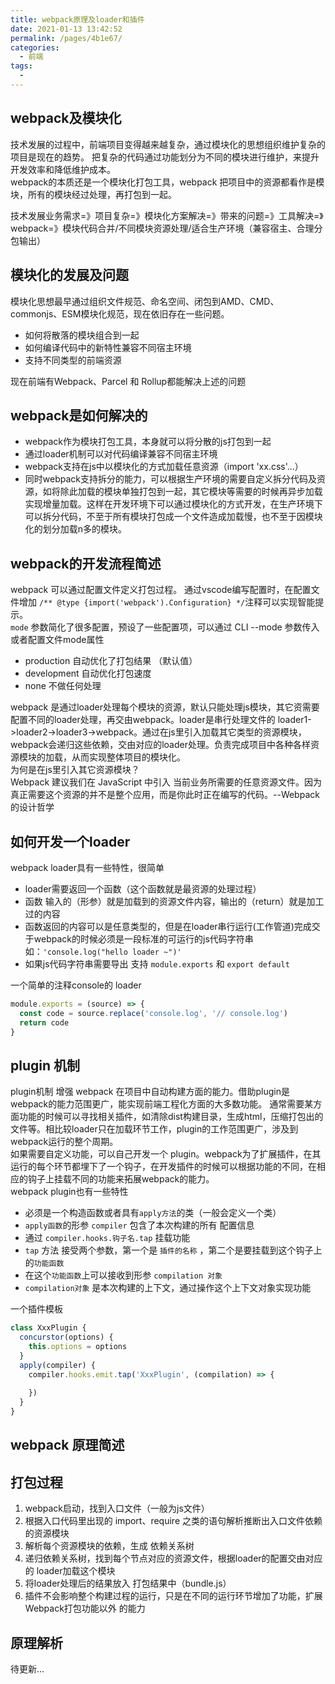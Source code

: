 ```yaml
---
title: webpack原理及loader和插件
date: 2021-01-13 13:42:52
permalink: /pages/4b1e67/
categories:
  - 前端
tags:
  - 
---
```


## webpack及模块化

技术发展的过程中，前端项目变得越来越复杂，通过模块化的思想组织维护复杂的项目是现在的趋势。
把复杂的代码通过功能划分为不同的模块进行维护，来提升开发效率和降低维护成本。  
webpack的本质还是一个模块化打包工具，webpack 把项目中的资源都看作是模块，所有的模块经过处理，再打包到一起。  

技术发展业务需求=》项目复杂=》模块化方案解决=》带来的问题=》工具解决=》webpack=》模块代码合并/不同模块资源处理/适合生产环境（兼容宿主、合理分包输出）

## 模块化的发展及问题

模块化思想最早通过组织文件规范、命名空间、闭包到AMD、CMD、commonjs、ESM模块化规范，现在依旧存在一些问题。
+ 如何将散落的模块组合到一起
+ 如何编译代码中的新特性兼容不同宿主环境
+ 支持不同类型的前端资源  

现在前端有Webpack、Parcel 和 Rollup都能解决上述的问题
## webpack是如何解决的  
+ webpack作为模块打包工具，本身就可以将分散的js打包到一起
+ 通过loader机制可以对代码编译兼容不同宿主环境
+ webpack支持在js中以模块化的方式加载任意资源（import 'xx.css'...）
+ 同时webpack支持拆分的能力，可以根据生产环境的需要自定义拆分代码及资源，如将除此加载的模块单独打包到一起，其它模块等需要的时候再异步加载实现增量加载。这样在开发环境下可以通过模块化的方式开发，在生产环境下可以拆分代码，不至于所有模块打包成一个文件造成加载慢，也不至于因模块化的划分加载n多的模块。

## webpack的开发流程简述
webpack 可以通过配置文件定义打包过程。 通过vscode编写配置时，在配置文件增加 `/** @type {import('webpack').Configuration} */`注释可以实现智能提示。  
`mode` 参数简化了很多配置，预设了一些配置项，可以通过 CLI --mode 参数传入或者配置文件mode属性
+ production 自动优化了打包结果 （默认值）
+ development 自动优化打包速度
+ none 不做任何处理

webpack 是通过loader处理每个模块的资源，默认只能处理js模块，其它资需要配置不同的loader处理，再交由webpack。loader是串行处理文件的 loader1->loader2->loader3->webpack。通过在js里引入加载其它类型的资源模块，webpack会递归这些依赖，交由对应的loader处理。负责完成项目中各种各样资源模块的加载，从而实现整体项目的模块化。  
为何是在js里引入其它资源模块？  
Webpack 建议我们在 JavaScript 中引入 当前业务所需要的任意资源文件。因为真正需要这个资源的并不是整个应用，而是你此时正在编写的代码。--Webpack 的设计哲学

## 如何开发一个loader
webpack loader具有一些特性，很简单
+ loader需要返回一个函数（这个函数就是最资源的处理过程）
+ 函数 输入的（形参）就是加载到的资源文件内容，输出的（return）就是加工过的内容
+ 函数返回的内容可以是任意类型的，但是在loader串行运行(工作管道)完成交于webpack的时候必须是一段标准的可运行的js代码字符串如：`'console.log("hello loader ~")'`
+ 如果js代码字符串需要导出 支持 `module.exports` 和 `export default`

一个简单的注释console的 loader 
```js
module.exports = (source) => {
  const code = source.replace('console.log', '// console.log')
  return code
}
```

## plugin 机制
plugin机制 增强 webpack 在项目中自动构建方面的能力。借助plugin是webpack的能力范围更广，能实现前端工程化方面的大多数功能。
通常需要某方面功能的时候可以寻找相关插件，如清除dist构建目录，生成html，压缩打包出的文件等。相比较loader只在加载环节工作，plugin的工作范围更广，涉及到webpack运行的整个周期。  
如果需要自定义功能，可以自己开发一个 plugin。webpack为了扩展插件，在其运行的每个环节都埋下了一个钩子，在开发插件的时候可以根据功能的不同，在相应的钩子上挂载不同的功能来拓展webpack的能力。  
webpack plugin也有一些特性
+ 必须是一个构造函数或者具有`apply方法`的类（一般会定义一个类）
+ `apply函数`的形参 `compiler` 包含了本次构建的所有 配置信息
+ 通过 `compiler.hooks.钩子名.tap` 挂载功能
+ `tap` 方法 接受两个参数，第一个是 `插件的名称` ，第二个是要挂载到这个钩子上的`功能函数`
+ 在这个`功能函数`上可以接收到形参 `compilation 对象`
+ `compilation对象` 是本次构建的上下文，通过操作这个上下文对象实现功能

一个插件模板  
```js
class XxxPlugin {
  concurstor(options) {
    this.options = options
  }
  apply(compiler) {
    compiler.hooks.emit.tap('XxxPlugin', (compilation) => {
      
    })
  }
}
```

## webpack 原理简述

## 打包过程
1. webpack启动，找到入口文件（一般为js文件）
2. 根据入口代码里出现的 import、require 之类的语句解析推断出入口文件依赖的资源模块
3. 解析每个资源模块的依赖，生成 依赖关系树
4. 递归依赖关系树，找到每个节点对应的资源文件，根据loader的配置交由对应的 loader加载这个模块
5. 将loader处理后的结果放入 打包结果中（bundle.js）
6. 插件不会影响整个构建过程的运行，只是在不同的运行环节增加了功能，扩展 Webpack打包功能以外 的能力


## 原理解析
待更新...

